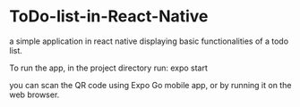# ToDo-list-in-React-Native
a simple application in react native displaying basic functionalities of a todo list.

To run the app, in the project directory run:
expo start

you can scan the QR code using Expo Go mobile app, or by running it on the web browser.
